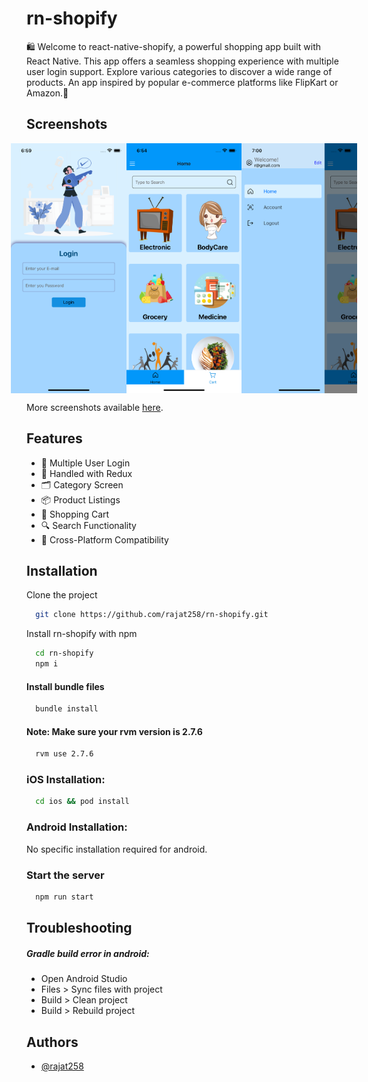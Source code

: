 # rn-shopify

🛍️ Welcome to react-native-shopify, a powerful shopping app built with React Native. This app offers a seamless shopping experience with multiple user login support. Explore various categories to discover a wide range of products. An app inspired by popular e-commerce platforms like FlipKart or Amazon.🚀


## Screenshots

<div style="display: flex; justify-content: center;">
  <img src="./app/assets/github/screenshot1.png" alt="App Screenshot" 
        style="display: block;
        height: 400px;
        width: '50%';
        margin: auto;"/>
    <img src="./app/assets/github/screenshot2.png" alt="App Screenshot" 
        style="display: block;
        height: 400px;
        width: '50%';
        margin: auto;"/>    
    <img src="./app/assets/github/screenshot3.png" alt="App Screenshot" 
        style="display: block;
        height: 400px;
        width: '50%';
        margin: auto;"/>
</div>

More screenshots available [here](https://imgur.com/a/yMaGRay).


## Features

- 🔐 Multiple User Login
- 🧠 Handled with Redux
- 🗂️ Category Screen
- 📦 Product Listings
- 🛒 Shopping Cart
- 🔍 Search Functionality
- 📱 Cross-Platform Compatibility


## Installation

Clone the project

```bash
  git clone https://github.com/rajat258/rn-shopify.git
```

Install rn-shopify with npm

```bash
  cd rn-shopify
  npm i
```

#### Install bundle files

```bash
  bundle install
```

#### Note: Make sure your rvm version is 2.7.6

```bash
  rvm use 2.7.6
```

### iOS Installation:

```bash
  cd ios && pod install
```

### Android Installation:

No specific installation required for android.

### Start the server

```bash
  npm run start
```
## Troubleshooting

##### Gradle build error in android:
- Open Android Studio
- Files > Sync files with project
- Build > Clean project
- Build > Rebuild project


## Authors

- [@rajat258](https://github.com/rajat258)

